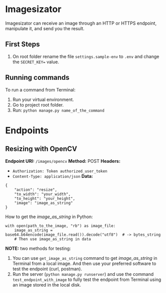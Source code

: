 # Imagesizator
Imagesizator can receive an image through an HTTP or HTTPS endpoint, manipulate it, and send you the result.

## First Steps
1. On root folder rename the file ``settings.sample-env`` to ``.env`` and change the ``SECRET_KEY=`` value.

## Running commands
To run a command from Terminal:
1. Run your virtual environment.
2. Go to project root folder.
3. Run: ``python manage.py name_of_the_command``

# Endpoints

## Resizing with OpenCV
**Endpoint URI:** ``/images/opencv``
**Method:** POST
**Headers:**
- ``Authorization: Token authorized_user_token``
- ``Content-Type: application/json``
**Data:**
```
{
    "action": "resize",
    "to_width": "your_width",
    "to_height": "your_height",
    "image": "image_as_string" 
}
```

How to get the *image_as_string* in Python:
```
with open(path_to_the_image, "rb") as image_file:
    image_as_string = base64.b64encode(image_file.read()).decode("utf8")  # -> bytes_string
    # Then use image_as_string in data
```

**NOTE:** two methods for testing:
1. You can use ``get_image_as_string`` command to get *image_as_string* in Terminal from a local image. And then use your preferred software to test the endpoint (curl, postman).
2. Run the server (``python manage.py runserver``) and use the command ``test_endpoint_with_image`` to fully test the endpoint from Terminal using an image stored in the local disk.